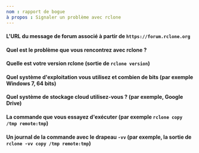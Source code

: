 ```yaml
---
nom : rapport de bogue
à propos : Signaler un problème avec rclone
---
```


<!--

Nous comprenons que vous rencontrez un problème avec rclone ; nous voulons vous aider avec ça!

**ARRÊTER et LIRE**
**VOTRE PUBLICATION SERA SUPPRIMÉE SI ELLE EST DE FAIBLE QUALITÉ** :
Veuillez montrer les efforts que vous avez déployés pour résoudre le problème et soyez précis.
Les gens donnent de leur temps pour aider! Les messages à faible effort ne sont pas susceptibles d'obtenir de bonnes réponses !

Si vous pensez avoir trouvé un bogue, essayez de le reproduire avec la dernière version bêta (ou stable).
Les instructions de mise à jour sont disponibles sur https://rclone.org/commands/rclone_selfupdate/

Si vous pouvez toujours le reproduire ou si vous avez simplement une question, veuillez utiliser le forum rclone :

    https://forum.rclone.org/

pour une réponse rapide au lieu de déposer un problème sur ce dépôt.

Si rien d'autre ne vous aide, veuillez remplir les informations ci-dessous qui nous aideront à vous aider.

**NE PAS SUPPRIMER** toute information à l'exception des mots de passe/clés/informations personnelles.

Vous devez utiliser 3 backticks pour commencer et terminer votre collage pour le rendre lisible.

Assurez-vous d'inclure un journal obtenu avec '-vv'.

Vous pouvez également utiliser '-vv --log-file bug.log' et un service tel que https://pastebin.com ou https://gist.github.com/

Merci

Les développeurs de Rclone

-->

#### L'URL du message de forum associé à partir de `https://forum.rclone.org`



#### Quel est le problème que vous rencontrez avec rclone ?



#### Quelle est votre version rclone (sortie de `rclone version`)



#### Quel système d'exploitation vous utilisez et combien de bits (par exemple Windows 7, 64 bits)



#### Quel système de stockage cloud utilisez-vous ? (par exemple, Google Drive)



#### La commande que vous essayez d'exécuter (par exemple `rclone copy /tmp remote:tmp`)



#### Un journal de la commande avec le drapeau `-vv` (par exemple, la sortie de `rclone -vv copy /tmp remote:tmp`)